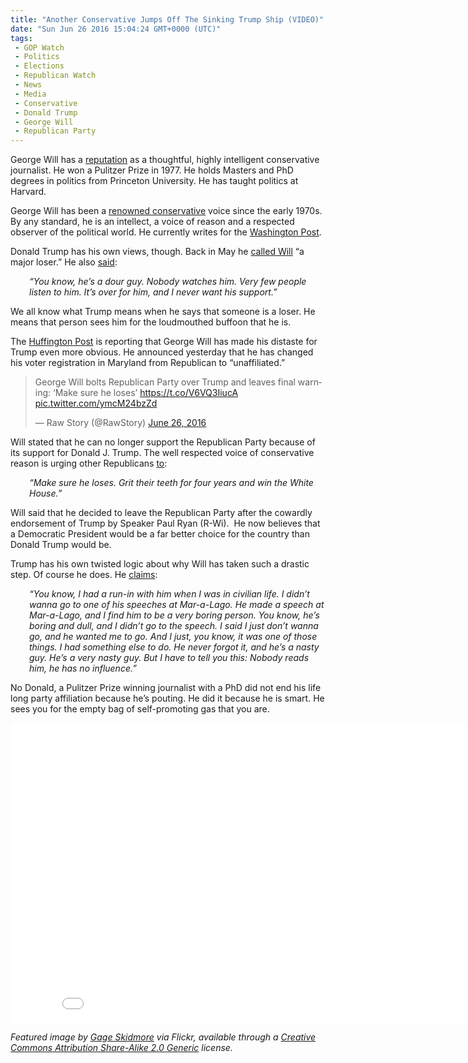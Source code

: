```yaml
---
title: "Another Conservative Jumps Off The Sinking Trump Ship (VIDEO)"
date: "Sun Jun 26 2016 15:04:24 GMT+0000 (UTC)"
tags: 
 - GOP Watch
 - Politics
 - Elections
 - Republican Watch
 - News
 - Media
 - Conservative
 - Donald Trump
 - George Will
 - Republican Party
---
```

<p>George Will has a <a href="https://en.wikipedia.org/wiki/George_Will" onclick="__gaTracker(&apos;send&apos;, &apos;event&apos;, &apos;outbound-article&apos;, &apos;https://en.wikipedia.org/wiki/George_Will&apos;, &apos;reputation&apos;);">reputation</a> as a thoughtful, highly intelligent conservative journalist. He won a Pulitzer Prize&#xA0;in 1977. He holds Masters and PhD degrees in politics from Princeton University. He has taught politics at Harvard.</p><p>George Will has been a <a href="https://en.wikipedia.org/wiki/George_Will" onclick="__gaTracker(&apos;send&apos;, &apos;event&apos;, &apos;outbound-article&apos;, &apos;https://en.wikipedia.org/wiki/George_Will&apos;, &apos;renowned conservative&apos;);">renowned conservative</a> voice since the early 1970s. By any standard, he is an intellect, a voice of reason and a respected observer of the political world. He currently writes for the <a href="https://www.washingtonpost.com/" onclick="__gaTracker(&apos;send&apos;, &apos;event&apos;, &apos;outbound-article&apos;, &apos;https://www.washingtonpost.com/&apos;, &apos;Washington Post&apos;);">Washington Post</a>.</p><p>Donald Trump has his own views, though. Back in May he <a href="http://www.politico.com/blogs/2016-gop-primary-live-updates-and-results/2016/05/trump-george-will-loser-222782" onclick="__gaTracker(&apos;send&apos;, &apos;event&apos;, &apos;outbound-article&apos;, &apos;http://www.politico.com/blogs/2016-gop-primary-live-updates-and-results/2016/05/trump-george-will-loser-222782&apos;, &apos;called Will&apos;);">called Will</a> &#x201C;a major loser.&#x201D; He also <a href="http://www.politico.com/blogs/2016-gop-primary-live-updates-and-results/2016/05/trump-george-will-loser-222782" onclick="__gaTracker(&apos;send&apos;, &apos;event&apos;, &apos;outbound-article&apos;, &apos;http://www.politico.com/blogs/2016-gop-primary-live-updates-and-results/2016/05/trump-george-will-loser-222782&apos;, &apos;said&apos;);">said</a>:</p><p class="p1" style="padding-left: 30px;"><em><span class="s1">&#x201C;You know, he&#x2019;s a dour guy. Nobody watches him. Very few people listen to him. It&#x2019;s over for him, and I never want his support.&#x201D;</span></em></p><p class="p1">We all know what Trump means when he says that someone is a loser. He means that&#xA0;person sees him for the loudmouthed buffoon that he is.</p><p class="p1">The <a href="http://www.huffingtonpost.com/entry/george-will-sinking-gop_us_576ec60ee4b0dbb1bbbac552?section" onclick="__gaTracker(&apos;send&apos;, &apos;event&apos;, &apos;outbound-article&apos;, &apos;http://www.huffingtonpost.com/entry/george-will-sinking-gop_us_576ec60ee4b0dbb1bbbac552?section&apos;, &apos;Huffington Post&apos;);">Huffington Post</a> is reporting that George Will has made his distaste for Trump even more obvious. He announced yesterday that he has changed his voter registration in Maryland from Republican to &#x201C;unaffiliated.&#x201D;</p><blockquote class="twitter-tweet" data-width="500"><p lang="en" dir="ltr">George Will bolts Republican Party over Trump and leaves final warning: &#x2018;Make sure he loses&#x2019; <a href="https://t.co/V6VQ3IiucA" onclick="__gaTracker(&apos;send&apos;, &apos;event&apos;, &apos;outbound-article&apos;, &apos;https://t.co/V6VQ3IiucA&apos;, &apos;https://t.co/V6VQ3IiucA&apos;);">https://t.co/V6VQ3IiucA</a> <a href="https://t.co/ymcM24bzZd" onclick="__gaTracker(&apos;send&apos;, &apos;event&apos;, &apos;outbound-article&apos;, &apos;https://t.co/ymcM24bzZd&apos;, &apos;pic.twitter.com/ymcM24bzZd&apos;);">pic.twitter.com/ymcM24bzZd</a></p>
<p>&#x2014; Raw Story (@RawStory) <a href="https://twitter.com/RawStory/status/747054331782893568" onclick="__gaTracker(&apos;send&apos;, &apos;event&apos;, &apos;outbound-article&apos;, &apos;https://twitter.com/RawStory/status/747054331782893568&apos;, &apos;June 26, 2016&apos;);">June 26, 2016</a></p></blockquote><p><script async src="//platform.twitter.com/widgets.js" charset="utf-8"></script></p><p>Will stated that he can no longer support the Republican Party because of its support for Donald J. Trump. The well respected voice of conservative reason is urging other Republicans <a href="http://www.huffingtonpost.com/entry/george-will-sinking-gop_us_576ec60ee4b0dbb1bbbac552?section" onclick="__gaTracker(&apos;send&apos;, &apos;event&apos;, &apos;outbound-article&apos;, &apos;http://www.huffingtonpost.com/entry/george-will-sinking-gop_us_576ec60ee4b0dbb1bbbac552?section&apos;, &apos;to&apos;);">to</a>:</p><p class="p1" style="padding-left: 30px;"><em><span class="s1">&#x201C;Make sure he loses. Grit their teeth for four years and win the White House.&#x201D;&#xA0;</span></em></p><p class="p1">Will said that he decided&#xA0;to leave the Republican Party after the cowardly endorsement of Trump by Speaker Paul Ryan (R-Wi). &#xA0;He now believes that a Democratic President would be a far better choice for the country than Donald Trump would be.</p><p class="p1">Trump has his own twisted logic about why Will has taken such a drastic step. Of course he does. He <a href="http://www.politico.com/blogs/2016-gop-primary-live-updates-and-results/2016/05/trump-george-will-loser-222782" onclick="__gaTracker(&apos;send&apos;, &apos;event&apos;, &apos;outbound-article&apos;, &apos;http://www.politico.com/blogs/2016-gop-primary-live-updates-and-results/2016/05/trump-george-will-loser-222782&apos;, &apos;claims&apos;);">claims</a>:</p><p class="p1" style="padding-left: 30px;"><em><span class="s1">&#x201C;You know, I had a run-in with him when I was in civilian life. I didn&#x2019;t wanna go to one of his speeches at Mar-a-Lago. He made a speech at Mar-a-Lago, and I find him to be a very boring person. You know, he&#x2019;s boring and dull, and I didn&#x2019;t go to the speech. I said I just don&#x2019;t wanna go, and he wanted me to go. And I just, you know, it was one of those things. I had something else to do. He never forgot it, and he&#x2019;s a nasty guy. He&#x2019;s a very nasty guy. But I have to tell you this: Nobody reads him, he has no influence.&#x201D;</span></em></p><p class="p1">No Donald, a Pulitzer Prize winning journalist with a PhD did not end his life long party affiliation because he&#x2019;s pouting. He did it because he is smart.&#xA0;He sees you for the empty bag of self-promoting gas that you are.</p><p><iframe width="853" height="480" src="//www.youtube.com/embed/1QDmujlbVCQ" frameborder="0" allowfullscreen></iframe></p><p class="p1"><em>Featured image by <a href="https://www.flickr.com/photos/gageskidmore/12987992434/in/photolist-9KDjXb-9KDn1f-9KDmGo-kMGRE3-r9V4K1-2okXrd-Fj4HUi-77mYcq-bqZ9Hm-4HjNSA-p2pHmg-uGwiY-8Dz2hm-qhv3Ys-JnWz1b-qhi41L-hZX2dB-5LNL8c-7pFXtR-8tcWEf-Gmavrs-cLrJQY-kMESNv-kMEQrM-kMEUSv-cLrJed-cLrHWu-ak7VHA-cLrJwd-ad6Xx8-ak5918-7fmoTZ-cLrHCU-cLrH61-pdpBA8-h9nexB-aPb9Na-GrRDS7-qKLQ1t-qGyxkU-4Fpkz7-cdTw1A-q7EjCY-cg3ED9-cGk1vq-h9ksjp-nzxavw-3mHkHj-ciS5sQ-nvKwZ2" onclick="__gaTracker(&apos;send&apos;, &apos;event&apos;, &apos;outbound-article&apos;, &apos;https://www.flickr.com/photos/gageskidmore/12987992434/in/photolist-9KDjXb-9KDn1f-9KDmGo-kMGRE3-r9V4K1-2okXrd-Fj4HUi-77mYcq-bqZ9Hm-4HjNSA-p2pHmg-uGwiY-8Dz2hm-qhv3Ys-JnWz1b-qhi41L-hZX2dB-5LNL8c-7pFXtR-8tcWEf-Gmavrs-cLrJQY-kMESNv-kMEQrM-kMEUSv-cLrJed-cLrHWu-ak7VHA-cLrJwd-ad6Xx8-ak5918-7fmoTZ-cLrHCU-cLrH61-pdpBA8-h9nexB-aPb9Na-GrRDS7-qKLQ1t-qGyxkU-4Fpkz7-cdTw1A-q7EjCY-cg3ED9-cGk1vq-h9ksjp-nzxavw-3mHkHj-ciS5sQ-nvKwZ2&apos;, &apos;Gage Skidmore&apos;);">Gage Skidmore</a> via Flickr,&#xA0;available through a&#xA0;<a href="https://creativecommons.org/licenses/by-sa/2.0/" onclick="__gaTracker(&apos;send&apos;, &apos;event&apos;, &apos;outbound-article&apos;, &apos;https://creativecommons.org/licenses/by-sa/2.0/&apos;, &apos;Creative Commons Attribution Share-Alike&#xA0;2.0 Generic&apos;);">Creative Commons Attribution Share-Alike&#xA0;2.0 Generic</a> license.</em></p>
